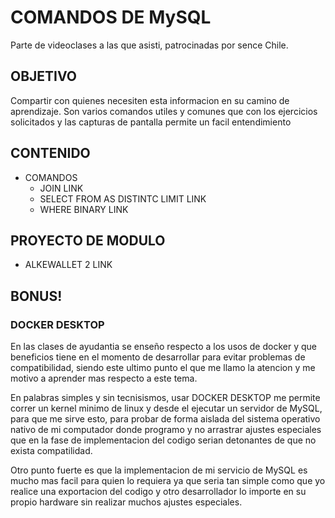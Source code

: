 # COMANDOS DE MySQL
Parte de videoclases a las que asisti, patrocinadas por sence Chile.

## OBJETIVO
Compartir con quienes necesiten esta informacion en su camino de aprendizaje. Son varios comandos utiles y comunes que con los ejercicios
solicitados y las capturas de pantalla permite un facil entendimiento

## CONTENIDO
- COMANDOS
  - JOIN                                LINK
  - SELECT FROM AS DISTINTC LIMIT       LINK
  - WHERE BINARY                        LINK

## PROYECTO DE MODULO
- ALKEWALLET 2                          LINK


## BONUS!

### DOCKER DESKTOP

En las clases de ayudantia se enseño respecto a los usos de docker y que 
beneficios tiene en el momento de desarrollar para evitar problemas de 
compatibilidad, siendo este ultimo punto el que me llamo la atencion y me motivo a aprender mas respecto a este tema.

En palabras simples y sin tecnisismos, usar DOCKER DESKTOP me permite correr un kernel minimo de linux y desde el ejecutar un servidor de MySQL, para que me sirve esto, para probar de forma aislada del sistema operativo nativo de mi computador donde programo y no arrastrar ajustes especiales que en la fase de implementacion del codigo serian detonantes de que no exista compatilidad.

Otro punto fuerte es que la implementacion de mi servicio de MySQL es mucho mas facil para quien lo requiera ya que seria tan simple como que yo realice una exportacion del codigo y otro desarrollador lo importe en su propio hardware sin realizar muchos ajustes especiales.

